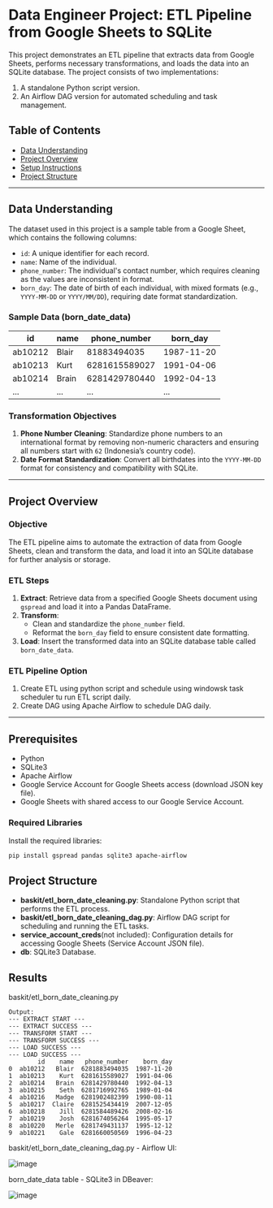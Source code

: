 # Data Engineer Project: ETL Pipeline from Google Sheets to SQLite

This project demonstrates an ETL pipeline that extracts data from Google Sheets, performs necessary transformations, and loads the data into an SQLite database. The project consists of two implementations:
1. A standalone Python script version.
2. An Airflow DAG version for automated scheduling and task management.

## Table of Contents
- [Data Understanding](#data-understanding)
- [Project Overview](#project-overview)
- [Setup Instructions](#setup-instructions)
- [Project Structure](#project-structure)

---

## Data Understanding

The dataset used in this project is a sample table from a Google Sheet, which contains the following columns:
- `id`: A unique identifier for each record.
- `name`: Name of the individual.
- `phone_number`: The individual's contact number, which requires cleaning as the values are inconsistent in format.
- `born_day`: The date of birth of each individual, with mixed formats (e.g., `YYYY-MM-DD` or `YYYY/MM/DD`), requiring date format standardization.

### Sample Data (born_date_data)

| id       | name   | phone_number | born_day   |
|----------|--------|--------------|------------|
| ab10212  | Blair  | 81883494035  | 1987-11-20 |
| ab10213  | Kurt   | 6281615589027| 1991-04-06 |
| ab10214  | Brain  | 6281429780440| 1992-04-13 |
| ...      | ...    | ...          | ...        |

### Transformation Objectives
1. **Phone Number Cleaning**: Standardize phone numbers to an international format by removing non-numeric characters and ensuring all numbers start with `62` (Indonesia’s country code).
2. **Date Format Standardization**: Convert all birthdates into the `YYYY-MM-DD` format for consistency and compatibility with SQLite.

---

## Project Overview

### Objective
The ETL pipeline aims to automate the extraction of data from Google Sheets, clean and transform the data, and load it into an SQLite database for further analysis or storage.

### ETL Steps
1. **Extract**: Retrieve data from a specified Google Sheets document using `gspread` and load it into a Pandas DataFrame.
2. **Transform**: 
   - Clean and standardize the `phone_number` field.
   - Reformat the `born_day` field to ensure consistent date formatting.
3. **Load**: Insert the transformed data into an SQLite database table called `born_date_data`.

### ETL Pipeline Option
1. Create ETL using python script and schedule using windowsk task scheduler tu run ETL script daily.
2. Create DAG using Apache Airflow to schedule DAG daily.

---

## Prerequisites
- Python
- SQLite3
- Apache Airflow
- Google Service Account for Google Sheets access (download JSON key file).
- Google Sheets with shared access to our Google Service Account.

### Required Libraries
Install the required libraries:
```bash
pip install gspread pandas sqlite3 apache-airflow
```

## Project Structure
- **baskit/etl_born_date_cleaning.py**: Standalone Python script that performs the ETL process.
- **baskit/etl_born_date_cleaning_dag.py**: Airflow DAG script for scheduling and running the ETL tasks.
- **service_account_creds**(not included): Configuration details for accessing Google Sheets (Service Account JSON file).
- **db**: SQLite3 Database.

## Results
baskit/etl_born_date_cleaning.py 
```
Output:
--- EXTRACT START ---
--- EXTRACT SUCCESS ---
--- TRANSFORM START ---
--- TRANSFORM SUCCESS ---
--- LOAD SUCCESS ---
--- LOAD SUCCESS ---
        id    name   phone_number    born_day
0  ab10212   Blair  6281883494035  1987-11-20
1  ab10213    Kurt  6281615589027  1991-04-06
2  ab10214   Brain  6281429780440  1992-04-13
3  ab10215    Seth  6281716992765  1989-01-04
4  ab10216   Madge  6281902482399  1990-08-11
5  ab10217  Claire  6281525434419  2007-12-05
6  ab10218    Jill  6281584489426  2008-02-16
7  ab10219    Josh  6281674056264  1995-05-17
8  ab10220   Merle  6281749431137  1995-12-12
9  ab10221    Gale  6281660050569  1996-04-23
```


baskit/etl_born_date_cleaning_dag.py - Airflow UI:

![image](https://github.com/user-attachments/assets/6c2d8740-ce50-4f4b-94a1-8659bf51d18e)



born_date_data table - SQLite3 in DBeaver:

![image](https://github.com/user-attachments/assets/6ce15f14-27bc-485b-ae1f-d7f79e8fa74e)

